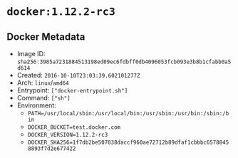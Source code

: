 # `docker:1.12.2-rc3`

## Docker Metadata

- Image ID: `sha256:3985a7231884513198ed09ec6fdbff0db4096053fcb093e3b8b1cfabb0a5d614`
- Created: `2016-10-10T23:03:39.602101277Z`
- Arch: `linux`/`amd64`
- Entrypoint: `["docker-entrypoint.sh"]`
- Command: `["sh"]`
- Environment:
  - `PATH=/usr/local/sbin:/usr/local/bin:/usr/sbin:/usr/bin:/sbin:/bin`
  - `DOCKER_BUCKET=test.docker.com`
  - `DOCKER_VERSION=1.12.2-rc3`
  - `DOCKER_SHA256=1f7db2be507038daccf960ae72712b89dfaf1cbbbc65788458893f7d2e677422`
